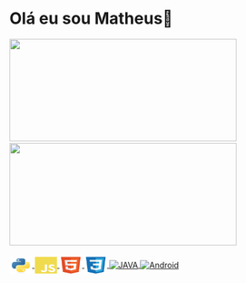 # Olá eu sou Matheus👋

<link rel="stylesheet" href="https://cdn.jsdelivr.net/gh/devicons/devicon@v2.14.0/devicon.min.css">

 <div>
  <a href="https://github.com/Matheus51bento">
  <img height="180vw" width="400vw" src="https://github-readme-stats.vercel.app/api?username=Matheus51bento&show_icons=true&theme=midnight-purple&bg_color=1,000000,100001&include_all_commits=true&count_private=true"/>
  <img height="180vw" width="400vw" src="https://github-readme-stats.vercel.app/api/top-langs/?username=Matheus51bento&layout=compact&langs_count=7&theme=midnight-purple&bg_color=1,100001,000000"/>
</div>
  
<div style="display: inline_block"><br>
  <img align="center" alt="Python" height="30" width="40" src="https://raw.githubusercontent.com/devicons/devicon/master/icons/python/python-original.svg">
  <img align="center" alt="Js" height="30" width="40" src="https://raw.githubusercontent.com/devicons/devicon/master/icons/javascript/javascript-plain.svg">
  <img align="center" alt="HTML" height="30" width="40" src="https://raw.githubusercontent.com/devicons/devicon/master/icons/html5/html5-original.svg">
  <img align="center" alt="CSS" height="30" width="40" src="https://raw.githubusercontent.com/devicons/devicon/master/icons/css3/css3-original.svg">
  <img align="center" alt="JAVA" height="30" width="40"src="https://cdn.jsdelivr.net/gh/devicons/devicon/icons/java/java-original.svg" />
  <img align="center" alt="Android" height="30" width="40" src="https://cdn.jsdelivr.net/gh/devicons/devicon/icons/android/android-original.svg" />
</div>
